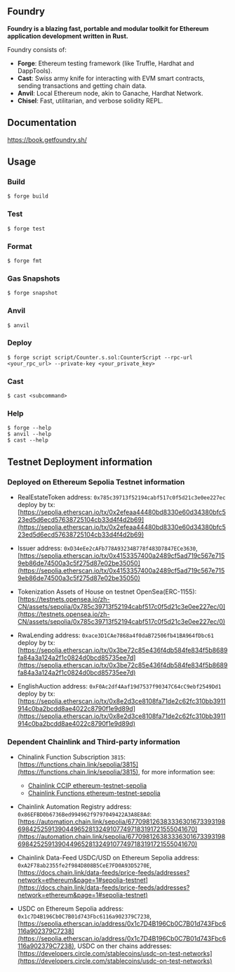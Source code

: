 ## Foundry

**Foundry is a blazing fast, portable and modular toolkit for Ethereum application development written in Rust.**

Foundry consists of:

-   **Forge**: Ethereum testing framework (like Truffle, Hardhat and DappTools).
-   **Cast**: Swiss army knife for interacting with EVM smart contracts, sending transactions and getting chain data.
-   **Anvil**: Local Ethereum node, akin to Ganache, Hardhat Network.
-   **Chisel**: Fast, utilitarian, and verbose solidity REPL.

## Documentation

https://book.getfoundry.sh/

## Usage

### Build

```shell
$ forge build
```

### Test

```shell
$ forge test
```

### Format

```shell
$ forge fmt
```

### Gas Snapshots

```shell
$ forge snapshot
```

### Anvil

```shell
$ anvil
```

### Deploy

```shell
$ forge script script/Counter.s.sol:CounterScript --rpc-url <your_rpc_url> --private-key <your_private_key>
```

### Cast

```shell
$ cast <subcommand>
```

### Help

```shell
$ forge --help
$ anvil --help
$ cast --help
```

## Testnet Deployment information

### Deployed on Ethereum Sepolia Testnet information

- RealEstateToken address: `0x785c39713f52194cabf517c0f5d21c3e0ee227ec` deploy by tx: [https://sepolia.etherscan.io/tx/0x2efeaa44480bd8330e60d34380bfc523ed5d6ecd57638725104cb33d4f4d2b69](https://sepolia.etherscan.io/tx/0x2efeaa44480bd8330e60d34380bfc523ed5d6ecd57638725104cb33d4f4d2b69)

- Issuer address: `0xD34eEe2cAFb778A93234B778f483D7847ECe3630`, [https://sepolia.etherscan.io/tx/0x4153357400a2489cf5ad719c567e7159eb86de74500a3c5f275d87e02be35050](https://sepolia.etherscan.io/tx/0x4153357400a2489cf5ad719c567e7159eb86de74500a3c5f275d87e02be35050)

- Tokenization Assets of House on testnet OpenSea(ERC-1155): [https://testnets.opensea.io/zh-CN/assets/sepolia/0x785c39713f52194cabf517c0f5d21c3e0ee227ec/0](https://testnets.opensea.io/zh-CN/assets/sepolia/0x785c39713f52194cabf517c0f5d21c3e0ee227ec/0)

- RwaLending address: `0xace3D1CAe7868a4f0daB72506fb41BA964fDbc61` deploy by tx: [https://sepolia.etherscan.io/tx/0x3be72c85e436f4db584fe834f5b8689fa84a3a124a2f1c0824d0bcd85735ee7d](https://sepolia.etherscan.io/tx/0x3be72c85e436f4db584fe834f5b8689fa84a3a124a2f1c0824d0bcd85735ee7d)

- EnglishAuction address: `0xF0Ac2df4Aaf19d7537f90347C64cC9ebf2549Dd1` deploy by tx: [https://sepolia.etherscan.io/tx/0x8e2d3ce8108fa71de2c62fc310bb3911914c0ba2bcdd8ae4022c8790f1e9d89d](https://sepolia.etherscan.io/tx/0x8e2d3ce8108fa71de2c62fc310bb3911914c0ba2bcdd8ae4022c8790f1e9d89d)

### Dependent Chainlink and Third-party information

- Chinalink Function Subscription `3815`: [https://functions.chain.link/sepolia/3815](https://functions.chain.link/sepolia/3815), for more information see:
  - [Chainlink CCIP ethereum-testnet-sepolia](https://docs.chain.link/ccip/directory/testnet/chain/ethereum-testnet-sepolia)
  - [Chainlink Functions ethereum-testnet-sepolia](https://docs.chain.link/chainlink-functions/supported-networks#sepolia-testnet)

- Chainlink Automation Registry address: `0x86EFBD0b6736Bed994962f9797049422A3A8E8Ad`: [https://automation.chain.link/sepolia/67709812638333630167339319869842525913904496528132491077497183191721555041670](https://automation.chain.link/sepolia/67709812638333630167339319869842525913904496528132491077497183191721555041670)

- Chainlink Data-Feed USDC/USD on Ethereum Sepolia address: `0xA2F78ab2355fe2f984D808B5CeE7FD0A93D5270E`, [https://docs.chain.link/data-feeds/price-feeds/addresses?network=ethereum&page=1#sepolia-testnet](https://docs.chain.link/data-feeds/price-feeds/addresses?network=ethereum&page=1#sepolia-testnet)

- USDC on Ethereum Sepolia address: `0x1c7D4B196Cb0C7B01d743Fbc6116a902379C7238`, [https://sepolia.etherscan.io/address/0x1c7D4B196Cb0C7B01d743Fbc6116a902379C7238](https://sepolia.etherscan.io/address/0x1c7D4B196Cb0C7B01d743Fbc6116a902379C7238), USDC on ther chains addresses:
  [https://developers.circle.com/stablecoins/usdc-on-test-networks](https://developers.circle.com/stablecoins/usdc-on-test-networks)
